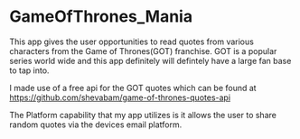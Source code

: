 # GameOfThrones_Mania

This app gives the user opportunities to read quotes from various characters from the Game of Thrones(GOT) franchise. 
GOT is a popular series world wide and this app definitely will defintely have a large fan base to tap into.

I made use of a free api for the GOT quotes which can be found at https://github.com/shevabam/game-of-thrones-quotes-api

The Platform capability that my app utilizes is it allows the user to share random quotes via the devices email platform.

